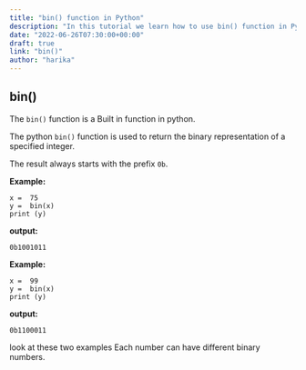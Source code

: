 ```yaml
---
title: "bin() function in Python"
description: "In this tutorial we learn how to use bin() function in Python"
date: "2022-06-26T07:30:00+00:00"
draft: true
link: "bin()"
author: "harika"
---
```


## bin()
The `bin()` function is a Built in function in python.

The python `bin()` function is used to return the binary representation of a specified integer.

The result always starts with the prefix `0b`.

**Example:**
```
x =  75   
y =  bin(x) 
print (y)  
```
**output:**
```
0b1001011
```
**Example:**
```
x =  99   
y =  bin(x) 
print (y)  
```
**output:**
```
0b1100011
```
look at these two examples Each number can have different binary numbers.